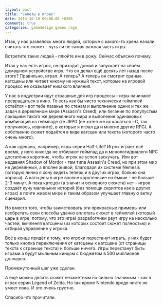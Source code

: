 ```yaml
---
layout: post
title: "Сюжеты в играх"
date: 2014-10-10 00:00:00 +0300
comments: true
categories: gamedesign games rage
---
```


Итак, у нас развелось много людей, которые с какого-то хрена начали считать что сюжет - чуть ли не самая важная часть игры.

Встретите таких людей - плюйте им в рожу. Сейчас объясню почему.

<!--more-->

Итак у нас есть игрок, он приходит домой и запускает на своём домашнем устройстве игру. Что он делал ещё десять лет назад после этого? Правильно, играл. А теперь? А теперь он смотрит сраные катсцены или читает никому не нужный текст, которые на игровой процесс не оказывает никакого влияния.

У нас в индустрии идут страшные для игр процессы - игры начинают превращаться в кино. То есть как бы чисто технически геймплей остаётся - вот тебе лазанье по стенам и выполнение одних и тех же задач в деревянном мире (Assasin's Creed), или бегание по полупустым локацием такого же деревянного мира и выполение одинаковых комбинаций на геймпаде (те JRPG (не хотел же их касаться =С, так получилось, извините), в которые я играл да и многие другие RPG). А собственно сюжет подаётся в виде катсцен или текста (которого часто очень много).

А как сделаны, например, игры серии Half-Life? Игрок играет всё время, у него никогда не отбирают геймпад да и монологи/диалоги NPC достаточно короткие, чтобы игрок не успел заскучать. Или вот недавняя Shadow of Mordor - там типа Assasin's Creed, но при этом мир не деревянный, а вполне живой, благодаря их системе Nemesis (которую лично я хочу видеть теперь и в других играх, больно она хороша). А катсцены в игре вполне коротенькие но ёмкие - не больше 2-3 минут. А пока катсцен (а значит и основного сюжета) нет - игрок создаёт кучу маленьких историй (без помощи скриптов как в других играх) в почти живом мире и таким образом улучшает главную ветку сценария. 

Но вместо того, чтобы заимствовать эти прекрасные примеры или изобретать свои способы удачно вплетать сюжет в геймплей (который царь в игре, потому, что это игра) разработчики рвут игру на несколько частей, вычленяя катсцены (из которых состоит сюжет полностью) и отбирая управление у игрока.

Всё в конце придёт к тому, что игроки перестанут играть, у них будет только кнопка переключения от катсцены к катсцене (от страницы текста к странице текста) и больше ничего. Игры перестанут быть играми а будут мыльным кинцом с бюджетом в 500 миллионов долларов. 

Промежуточный шаг уже сделан.

А ещё можно делать сюжет незаметным но сильно значимым - как в играх серии Legend of Zelda. Но так кроме Nintendo вроде никто не умеет пока. И это очень грустно.

Спасибо что прочитали.